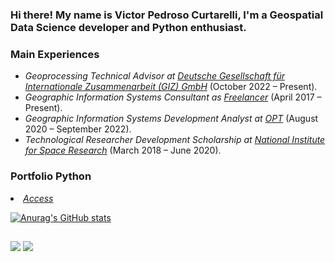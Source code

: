 ### Hi there! My name is Victor Pedroso Curtarelli, I'm a Geospatial Data Science developer and Python enthusiast.

<h3>Main Experiences</h3>
<ul>
<li><em>Geoprocessing Technical Advisor at <a href="https://www.giz.de/en/">Deutsche Gesellschaft für Internationale Zusammenarbeit (GIZ) GmbH</a></em> (October 2022 – Present).<br /></li>
<li><em>Geographic Information Systems Consultant as <a href="https://www.linkedin.com/in/victorcurtarelli/">Freelancer</a></em> (April 2017 – Present).<br /></li>
<li><em>Geographic Information Systems Development Analyst at <a href="https://opt.com.br/">OPT</a></em> (August 2020 – September 2022).<br /></li>
<li><em>Technological Researcher Development Scholarship at <a href="http://www.inpe.br/posgraduacao/">National Institute for Space Research</a></em> (March 2018 – June 2020).<br /></li>
</ul>
</p>
  

<h3>Portfolio Python</h3>
<li><em><a href="https://github.com/curtarelli/portfolio-python">Access</a></em><br /></li>

</ul>
</p>

[![Anurag's GitHub stats](https://github-readme-stats.vercel.app/api?username=curtarelli&include_all_commits=true&show_icons=true&theme=aura&rank_icon=github&hide_rank=false)](https://github.com/curtarelli/github-readme-stats)

##
[<img src="https://img.shields.io/badge/linkedin-%230077B5.svg?&style=for-the-badge&logo=linkedin&logoColor=white" />](https://www.linkedin.com/in/victorcurtarelli/)
[<img src="https://img.shields.io/badge/Gmail-D14836?style=for-the-badge&logo=gmail&logoColor=white" />](mailto:victor.curtarelli@gmail.com)
